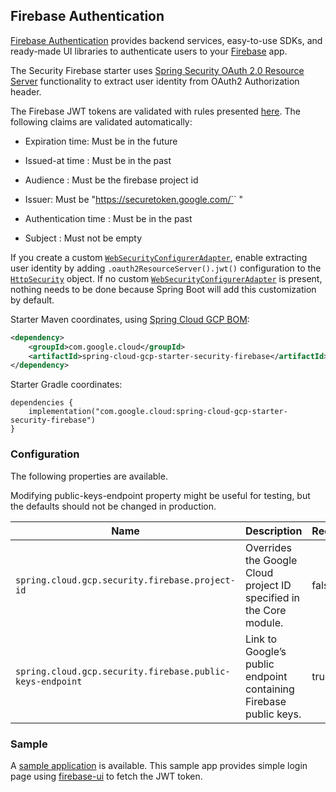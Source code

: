## Firebase Authentication

[Firebase Authentication](https://firebase.google.com/products/auth)
provides backend services, easy-to-use SDKs, and ready-made UI libraries
to authenticate users to your [Firebase](https://firebase.google.com/)
app.

The Security Firebase starter uses [Spring Security OAuth 2.0 Resource
Server](https://docs.spring.io/spring-security/reference/servlet/oauth2/resource-server/index.html)
functionality to extract user identity from OAuth2 Authorization header.

The Firebase JWT tokens are validated with rules presented
[here](https://firebase.google.com/docs/auth/admin/verify-id-tokens#verify_id_tokens_using_a_third-party_jwt_library).
The following claims are validated automatically:

  - Expiration time: Must be in the future

  - Issued-at time : Must be in the past

  - Audience : Must be the firebase project id

  - Issuer: Must be "https://securetoken.google.com/`<projectId>` "

  - Authentication time : Must be in the past

  - Subject : Must not be empty

<div class="note">

If you create a custom
[`WebSecurityConfigurerAdapter`](https://docs.spring.io/spring-security/site/docs/current/api/org/springframework/security/config/annotation/web/configuration/WebSecurityConfigurerAdapter.html),
enable extracting user identity by adding
`.oauth2ResourceServer().jwt()` configuration to the
[`HttpSecurity`](https://docs.spring.io/spring-security/site/docs/current/api/org/springframework/security/config/annotation/web/builders/HttpSecurity.html)
object. If no custom
[`WebSecurityConfigurerAdapter`](https://docs.spring.io/spring-security/site/docs/current/api/org/springframework/security/config/annotation/web/configuration/WebSecurityConfigurerAdapter.html)
is present, nothing needs to be done because Spring Boot will add this
customization by default.

</div>

Starter Maven coordinates, using [Spring Cloud GCP
BOM](getting-started.xml#bill-of-materials):

``` xml
<dependency>
    <groupId>com.google.cloud</groupId>
    <artifactId>spring-cloud-gcp-starter-security-firebase</artifactId>
</dependency>
```

Starter Gradle coordinates:

    dependencies {
        implementation("com.google.cloud:spring-cloud-gcp-starter-security-firebase")
    }

### Configuration

The following properties are available.

<div class="caution">

Modifying public-keys-endpoint property might be useful for testing, but
the defaults should not be changed in production.

</div>

| Name                                                      | Description                                                       | Required | Default                                                                                    |
| --------------------------------------------------------- | ----------------------------------------------------------------- | -------- | ------------------------------------------------------------------------------------------ |
| `spring.cloud.gcp.security.firebase.project-id`           | Overrides the Google Cloud project ID specified in the Core module.        | false    |                                                                                            |
| `spring.cloud.gcp.security.firebase.public-keys-endpoint` | Link to Google’s public endpoint containing Firebase public keys. | true     | `https://www.googleapis.com/robot/v1/metadata/x509/securetoken@system.gserviceaccount.com` |

### Sample

A [sample
application](https://github.com/GoogleCloudPlatform/spring-cloud-gcp/tree/main/spring-cloud-gcp-samples/spring-cloud-gcp-security-firebase-sample)
is available. This sample app provides simple login page using
[firebase-ui](https://github.com/firebase/firebaseui-web) to fetch the
JWT token.
